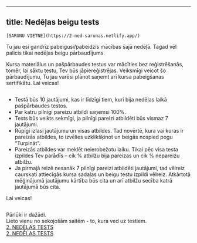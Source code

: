 
---
title: Nedēļas beigu tests 
---

```attention-recommendation {label: "Tērzētava"}
[SARUNU VIETNE](https://2-ned-sarunas.netlify.app/)
```

Tu jau esi gandrīz pabeigusi/pabeidzis mācības šajā nedēļā. Tagad vēl palicis tikai nedēļas beigu pārbaudījums.

Kursa materiālus un pašpārbaudes testus var mācīties bez reģistrēšanās, tomēr, lai sāktu testu, Tev būs jāpiereģistrējas. Veiksmīgi veicot šo pārbaudījumu, Tu jau varēsi plānot saņemt arī kursa pabeigšanas sertifikātu. Lai veicas!

```attention-note {label: "Informācija par testu"}
```
- Testā būs 10 jautājumi, kas ir līdzīgi tiem, kuri bija nedēļas laikā pašpārbaudes testos.  
- Par katru pilnīgi pareizu atbildi saņemsi 100%.  
- Tests būs veikts sekmīgi, ja pilnīgi pareizi atbildēti būs vismaz 7 jautājumi.    
- Rūpīgi izlasi jautājumu un visas atbildes. Tad novērtē, kura vai kuras ir pareizās atbildes, to izvēlies uzklikšķinot un beigās nospied pogu “Turpināt”.  
- Pareizās atbildes var meklēt neierobežotu laiku. Tikai pēc visa testa izpildes Tev parādīs – cik % atbilžu bija pareizas un cik % nepareizu atbilžu.  
- Ja pirmajā reizē nesanāk 7 pilnīgi pareizi atbildēti jautājumi, tad vēlreiz caurskati attiecīgās kursa sadaļas un beigu testu izpildi vēlreiz. Atkārtotā mēģinājumā jautājumu kārtība būs cita un arī atbilžu secība katrā jautājumā būs cita.  

Lai veicas! 

```attention-note {label: "Piekļūsti testam"}
```
Pārlūki ir dažādi.  
Lieto vienu no sekojošām saitēm - to, kura ved uz testiem.   
[2. NEDĒĻAS TESTS](https://hpc-pamati.learning.lv/exam)  
[2. NEDĒĻAS TESTS](https://hpc-testi.netlify.app/)

<!--
1. Pirmais superdators, kas atradās Pensilvānijas universitātē 1945. gadā,  saucās
   
a) NOKIA (Numerical Object Kay Integrator Apparatus)

b) CSC (Calculative Super Computer)

d) LUMI (Large Unified Modern Infrastructure)

**d) ENIAC (Elektronic Numerical Integrator and Computer)**

2. Izvēlies pareizos apgalvojumus.

**(a) Starpsavienojums nodrošina lielu datu pārsūtīšanas ātrumu un zemu aizkavēšanās līmeni saziņā starp serveriem, uzglabāšanas sistēmām un citām tīkla ierīcēm.**

**(b) Mūsdienu procesori satur vairākus kodolus, kas ļauj tiem vienlaikus veikt vairākus uzdevumus, izmantojot paralēlo apstrādi.**

(c) Mūsdienās var būt vairāki skaitļošanas mezgli vienā kodolā.

(d) Skaitļošanas mezglu veido starpsavienojums un atmiņa. 


3. Superdatora teorētiskā maksimālā veiktspēja nav parasti sasniedzama reālos aprēķinos. Kurš no sekojošajiem apgalvojumiem par datoru veiktspēju is patiess?

**a) CPUir jāpiekļūst atmiņai aprēķinu laikā, tādēļ piekļuves ātrums atmiņai ietekmē reālo veiktspēju.**

b) Datu apmaiņas ātrums starp kodoliem nevar ierobežot reālo superdatora veikspēju, jo komunikācija nekādi neietekmē aprāķinus.

c) Datu lasīšana un rakstīšana diskā neierobežo veikspēju, jo tas ir atsevišķs process.

d)   LINPACK ir etalons, kas mēra sistēmas peldošā komata skaitļošanas jaudu. LINPCK testā dators parasti sasniedz apmēram 90% no tā teorētiskās veikspējas.

4. IMDB online datubāzē ir aptuveni 7.5 miljonu filmu nosaukumu. Viena straumēta filma internetā vidēji atbilst 3.5 GB. Cik disku ar 8900TB ietilpību ir nepieciešami straumēšānas servisa nodrošinātājam, lai nodrošinātu visa IMDB satura straumēšanu?

a) 1/8

b) 27

c) 10

**d) 3**

5. Peldošā komata operācijas sekundē (FLOP/s) ir vispārpieņemts veids, lai mērī™u datoru veiktspēju. Pieņemsim, ka CPU kodolam ir taksts ātrums 3 GHz un tas var veikt 12 peldošā komata operācijas (FLOP) vienā taktī. Kāda ir teorētiskā CPU kodola pīķa veiktspēja GFLOP/s?

a) 48 GFLOP/s

b) 3 GFLOP/s

**c) 36 GFLOP/s**

d) 12 GFLOP/s 

6. Atlasiet glabāšanas iekārtas, ko izmanto superdatoros

**a) magnētiskās lentes**

**b) SSD**

c) USB zibatmiņas draiveri

**d) HDD**

e) Blue-ray diski

7. Modernie superdatori ir uzbūvēti lietojot tos pašus pamatelementus kā procesori, atmiņa un diski, kas ir pieejami galddatoros. Atlasiet divus pareizos apgalvojumus.

**a) centrālo procesoru (CPU) var uzskatīt par datora smadzenēm un termins CPU un termini CPU un procesori parasti tiek lietoti kā savstarpēji aizstājami**

b) CPU ir optimāli paralēlajām operācijām un GPU seriālajiem aprēķiniem.

**c) Superdatori ir uzbūvēti no mezgliem, kas katrs satur dažus virāku kodolu CPU, iespējams GPU un atmiņu**

d) Atvienošanās nodrošina superdatoram tā milzīgās skaitļošanas iespējas, turot GPU, CPU un mezglus atsevišķi vienu no otra.

8. Salīdzinot ar mākoņu resursiem, tradicionālās HPC platformas ir ļoti precīzi noregulētas, lai iegūtu vislabāko veiktspēju no aparatūras. Turklāt lietotāji ir ierobežoti ar pieejamo programmatūras steku un fiksētu pieejamo krātuves ietilpību.

**a) Jā, tā ir.**

b) Nē, tā nav.

9. Superdatoru veiktspēja ik pēc diviem gadiem ir dubultojusies. Izvēlieties trīs pareizos apgalvojumus par veiktspējas attīstību.

**a) Palielināta enerģijas patēriņa un siltuma līmeņa dēļ procesoru takts frekvences nav būtiski pieaugušas pēc aptuveni 2005.gada.**

b) Procesoru takts frekvences līdz šim ir nepārtraukti palielinājušās, ļaujot uzlabot veiktspēju.

**c) Veiktspēju var palielināt, vienam CPU pievienojot vairākus kodolus un vienam datoram pievienojot vairākus daudzkodolu CPU.**

**d) Parasts moderns klēpjdators ir aptuveni 1000 reižu ātrāks salīdzinājumā ar superdatoru, kas bija pirms trīsdesmit gadiem.**


10. Kura no šīm ir augstākā frekvence?

+ Kilohercs
+ Megahercs
+ Gigahercs
+ **Terahercs**

-->
